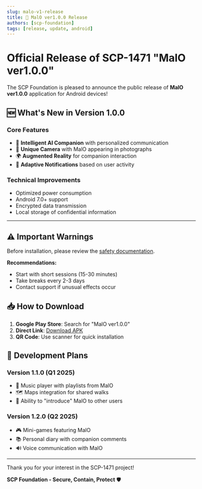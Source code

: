```yaml
---
slug: malo-v1-release
title: 🎉 MalO ver1.0.0 Release
authors: [scp-foundation]
tags: [release, update, android]
---
```


# Official Release of SCP-1471 "MalO ver1.0.0"

The SCP Foundation is pleased to announce the public release of **MalO ver1.0.0** application for Android devices!

<!-- truncate -->

## 🆕 What's New in Version 1.0.0

### Core Features

- 💬 **Intelligent AI Companion** with personalized communication
- 📸 **Unique Camera** with MalO appearing in photographs
- 🌍 **Augmented Reality** for companion interaction
- 🔔 **Adaptive Notifications** based on user activity

### Technical Improvements

- Optimized power consumption
- Android 7.0+ support
- Encrypted data transmission
- Local storage of confidential information

---

## ⚠️ Important Warnings

Before installation, please review the [safety documentation](/docs/faq#side-effects).

**Recommendations:**

- Start with short sessions (15-30 minutes)
- Take breaks every 2-3 days
- Contact support if unusual effects occur

## 📥 How to Download

1. **Google Play Store**: Search for "MalO ver1.0.0"
2. **Direct Link**: [Download APK](https://play.google.com/apps/testing/com.doctordredd.scp1471malo)
3. **QR Code**: Use scanner for quick installation

## 🔮 Development Plans

### Version 1.1.0 (Q1 2025)

- 🎵 Music player with playlists from MalO
- 🗺️ Maps integration for shared walks
- 👥 Ability to "introduce" MalO to other users

### Version 1.2.0 (Q2 2025)

- 🎮 Mini-games featuring MalO
- 📚 Personal diary with companion comments
- 🔊 Voice communication with MalO

---

Thank you for your interest in the SCP-1471 project!

**SCP Foundation - Secure, Contain, Protect** 🛡️
